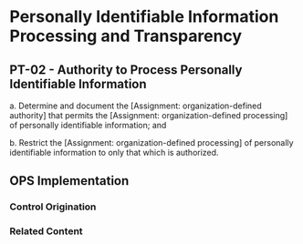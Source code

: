 # Personally Identifiable Information Processing and Transparency
## PT-02 - Authority to Process Personally Identifiable Information

a. Determine and document the [Assignment: organization-defined authority] that permits the [Assignment: organization-defined processing] of personally identifiable information; and

b. Restrict the [Assignment: organization-defined processing] of personally identifiable information to only that which is authorized.

## OPS Implementation

### Control Origination

### Related Content
